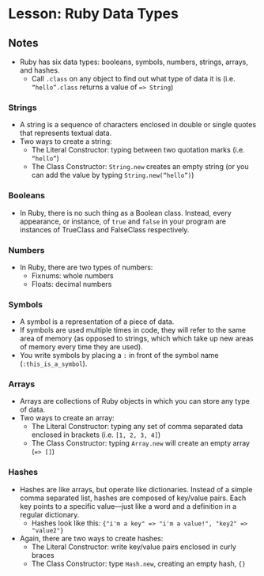 # Lesson: Ruby Data Types

## Notes

- Ruby has six data types: booleans, symbols, numbers, strings, arrays, and hashes.
  - Call `.class` on any object to find out what type of data it is (i.e. `“hello”.class` returns a value of `=> String`)

### Strings

- A string is a sequence of characters enclosed in double or single quotes that represents textual data.
- Two ways to create a string:
  - The Literal Constructor: typing between two quotation marks (i.e. `“hello”`)
  - The Class Constructor: `String.new` creates an empty string (or you can add the value by typing `String.new(“hello”)`)

### Booleans

- In Ruby, there is no such thing as a Boolean class. Instead, every appearance, or instance, of `true` and `false` in your program are instances of TrueClass and FalseClass respectively.

### Numbers

- In Ruby, there are two types of numbers:
  - Fixnums: whole numbers
  - Floats: decimal numbers

### Symbols

- A symbol is a representation of a piece of data.
- If symbols are used multiple times in code, they will refer to the same area of memory (as opposed to strings, which which take up new areas of memory every time they are used).
- You write symbols by placing a `:` in front of the symbol name (`:this_is_a_symbol`).

### Arrays

- Arrays are collections of Ruby objects in which you can store any type of data.
- Two ways to create an array:
  - The Literal Constructor: typing any set of comma separated data enclosed in brackets (i.e. `[1, 2, 3, 4]`)
  - The Class Constructor: typing `Array.new` will create an empty array (`=> []`)

### Hashes

- Hashes are like arrays, but operate like dictionaries. Instead of a simple comma separated list, hashes are composed of key/value pairs. Each key points to a specific value––just like a word and a definition in a regular dictionary.
  - Hashes look like this: `{"i'm a key" => "i'm a value!", "key2" => "value2"}`
- Again, there are two ways to create hashes:
  - The Literal Constructor: write key/value pairs enclosed in curly braces
  - The Class Constructor: type `Hash.new`, creating an empty hash, `{}`